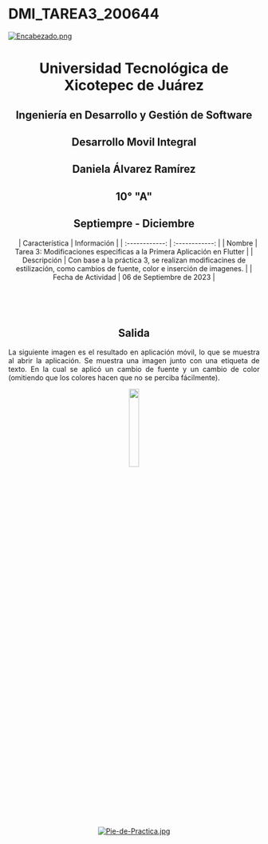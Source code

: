 # DMI_TAREA3_200644

[![Encabezado.png](https://i.postimg.cc/PJKtvHNC/Encabezado.png)](https://postimg.cc/K3kXCdPb)

<div align="center">
  
# Universidad Tecnológica de Xicotepec de Juárez

## Ingeniería en Desarrollo y Gestión de Software

## Desarrollo Movil Integral

## Daniela Álvarez Ramírez
 
## 10° "A"

## Septiempre - Diciembre


&nbsp;
&nbsp;
|  Característica |  Información |
| :------------: | :------------: |
| Nombre  |  Tarea 3: Modificaciones especificas a la Primera Aplicación en Flutter |
| Descripción  |  Con base a la práctica 3, se realizan modificacines de estilización, como cambios de fuente, color e inserción de imagenes.  |
|  Fecha de Actividad  |  06 de Septiembre de 2023  |

&nbsp;
&nbsp;

&nbsp;
&nbsp;

## Salida

<p align="justify">
  La siguiente imagen es el resultado en aplicación móvil, lo que se muestra al abrir la aplicación. Se muestra una imagen junto con una etiqueta de texto. En la cual se aplicó un cambio de fuente y un cambio de color (omitiendo que los colores hacen que no se perciba fácilmente).
</p>
<p align="center">
<img src="https://github.com/Daniela06112002/DMI_TAREA3_200644/blob/main/screenshots/tarea3.jpg" width="20%"/>
</p>

<br>
<br>
<br>
<br>

[![Pie-de-Practica.jpg](https://i.postimg.cc/MKKZ2nrV/Pie-de-Practica.jpg)](https://postimg.cc/WtCc01V1)
